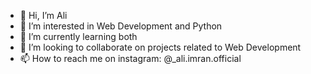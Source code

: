 - 👋 Hi, I’m Ali
- 👀 I’m interested in Web Development and Python
- 🌱 I’m currently learning both
- 💞️ I’m looking to collaborate on projects related to Web Development
- 📫 How to reach me on instagram: @_ali.imran.official

<!---
TechnoDudeOfficial9/TechnoDudeOfficial9 is a ✨ special ✨ repository because its `README.md` (this file) appears on your GitHub profile.
You can click the Preview link to take a look at your changes.
--->
